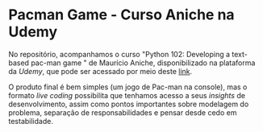 # Pacman Game - Curso Aniche na Udemy

No repositório, acompanhamos o curso "Python 102: Developing a text-based pac-man game
" de Maurício Aniche, disponibilizado na plataforma da *Udemy*, que pode ser acessado por meio deste [link](https://www.udemy.com/course/python-102-developing-a-text-based-pac-man-game/).

O produto final é bem simples (um jogo de Pac-man na console), mas o formato *live coding* possibilita que tenhamos acesso a seus *insights* de desenvolvimento, assim como pontos importantes sobre modelagem do problema, separação de responsabilidades e pensar desde cedo em testabilidade.
